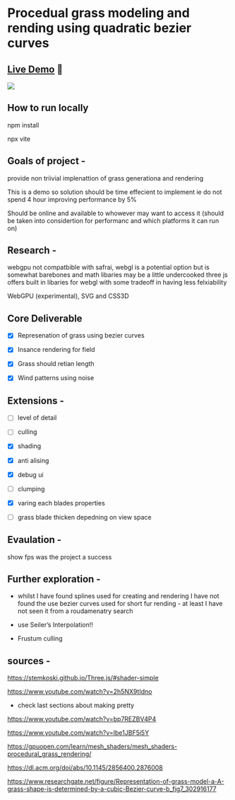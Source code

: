 # Procedual grass modeling and rending using quadratic bezier curves

## [Live Demo](https://ruby-steep-kilometer.glitch.me/) 🔴

![](https://github.com/ChrisHow9/WebGLProcedualGrass/blob/main/grass.gif)

## How to run locally 

npm install 

npx vite

## Goals of project - 

provide non triivial implenattion of grass generationa and rendering 

This is a demo so solution should be time effecient to implement ie do not spend 4 hour improving performance by 5%

Should be online and available to whowever may want to access it (should be taken into considertion for performanc and which platforms it can run on)

## Research - 

webgpu not compatbible with safrai,
webgl is a potential option but is somewhat barebones and math libaries may be a little undercooked
three js offers built in libaries for webgl with some tradeoff in having less felxiability

WebGPU (experimental), SVG and CSS3D

## Core Deliverable 

- [x] Represenation of grass using bezier curves 

- [x] Insance rendering for field 

- [x] Grass should retian length 

- [x] Wind patterns using noise



 ## Extensions -

- [ ] level of detail

- [ ] culling 

- [x] shading

- [x] anti alising

- [x] debug ui

- [ ] clumping

- [x] varing each blades properties

- [ ] grass blade thicken depedning on view space

## Evaulation - 
show fps 
was the project a success

## Further exploration - 

- whilst I have found splines used for creating and rendering I have not found the use bezier curves used for short fur rending - at least I have not seen it from a roudamenatry search 

- use Seiler’s Interpolation!!
- Frustum culling


## sources -

https://stemkoski.github.io/Three.js/#shader-simple

https://www.youtube.com/watch?v=2h5NX9tIdno
- check last sections about making pretty

https://www.youtube.com/watch?v=bp7REZBV4P4


https://www.youtube.com/watch?v=Ibe1JBF5i5Y


https://gpuopen.com/learn/mesh_shaders/mesh_shaders-procedural_grass_rendering/

https://dl.acm.org/doi/abs/10.1145/2856400.2876008

https://www.researchgate.net/figure/Representation-of-grass-model-a-A-grass-shape-is-determined-by-a-cubic-Bezier-curve-b_fig7_302916177
